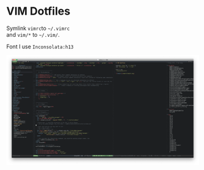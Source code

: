 # VIM Dotfiles

Symlink `vimrc`to `~/.vimrc`  
and `vim/*` to `~/.vim/`.

Font I use
`Inconsolata:h13`

![Sample](sample/sample.png)
